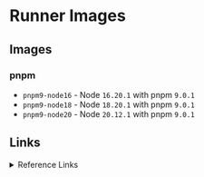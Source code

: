 # Runner Images

## Images

### pnpm

- `pnpm9-node16` - Node `16.20.1` with pnpm `9.0.1`
- `pnpm9-node18` - Node `18.20.1` with pnpm `9.0.1`
- `pnpm9-node20` - Node `20.12.1` with pnpm `9.0.1`

## Links
<details> <summary>Reference Links</summary>

- https://gitea.com/gitea/runner-images/src/branch/main

- https://github.com/fwilhe2/act-runner-image/blob/main/Dockerfile

- https://github.com/nodejs/docker-node/blob/main/20/bookworm-slim/Dockerfile

</details>